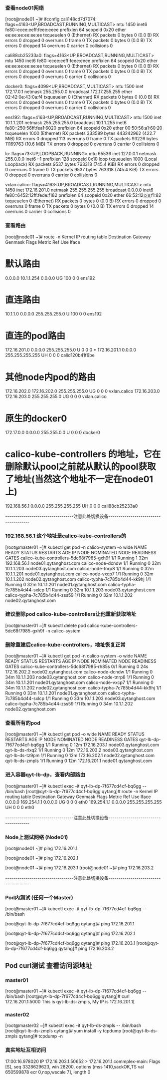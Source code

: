 ### 查看node01网络
[root@node01 ~]# ifconfig
cali148cd7d7074: flags=4163<UP,BROADCAST,RUNNING,MULTICAST>  mtu 1450
        inet6 fe80::ecee:eeff:feee:eeee  prefixlen 64  scopeid 0x20<link>
        ether ee:ee:ee:ee:ee:ee  txqueuelen 0  (Ethernet)
        RX packets 0  bytes 0 (0.0 B)
        RX errors 0  dropped 0  overruns 0  frame 0
        TX packets 0  bytes 0 (0.0 B)
        TX errors 0  dropped 14 overruns 0  carrier 0  collisions 0

cali88cb25233a0: flags=4163<UP,BROADCAST,RUNNING,MULTICAST>  mtu 1450
        inet6 fe80::ecee:eeff:feee:eeee  prefixlen 64  scopeid 0x20<link>
        ether ee:ee:ee:ee:ee:ee  txqueuelen 0  (Ethernet)
        RX packets 0  bytes 0 (0.0 B)
        RX errors 0  dropped 0  overruns 0  frame 0
        TX packets 0  bytes 0 (0.0 B)
        TX errors 0  dropped 0 overruns 0  carrier 0  collisions 0

docker0: flags=4099<UP,BROADCAST,MULTICAST>  mtu 1500
        inet 172.17.0.1  netmask 255.255.0.0  broadcast 172.17.255.255
        ether 02:42:0e:43:0a:f4  txqueuelen 0  (Ethernet)
        RX packets 0  bytes 0 (0.0 B)
        RX errors 0  dropped 0  overruns 0  frame 0
        TX packets 0  bytes 0 (0.0 B)
        TX errors 0  dropped 0 overruns 0  carrier 0  collisions 0

ens192: flags=4163<UP,BROADCAST,RUNNING,MULTICAST>  mtu 1500
        inet 10.1.1.201  netmask 255.255.255.0  broadcast 10.1.1.255
        inet6 fe80::250:56ff:fea1:6020  prefixlen 64  scopeid 0x20<link>
        ether 00:50:56:a1:60:20  txqueuelen 1000  (Ethernet)
        RX packets 333589  bytes 443242962 (422.7 MiB)
        RX errors 0  dropped 113  overruns 0  frame 0
        TX packets 93226  bytes 11169763 (10.6 MiB)
        TX errors 0  dropped 0 overruns 0  carrier 0  collisions 0

lo: flags=73<UP,LOOPBACK,RUNNING>  mtu 65536
        inet 127.0.0.1  netmask 255.0.0.0
        inet6 ::1  prefixlen 128  scopeid 0x10<host>
        loop  txqueuelen 1000  (Local Loopback)
        RX packets 9537  bytes 763318 (745.4 KiB)
        RX errors 0  dropped 0  overruns 0  frame 0
        TX packets 9537  bytes 763318 (745.4 KiB)
        TX errors 0  dropped 0 overruns 0  carrier 0  collisions 0

vxlan.calico: flags=4163<UP,BROADCAST,RUNNING,MULTICAST>  mtu 1450
        inet 172.16.201.0  netmask 255.255.255.255  broadcast 0.0.0.0
        inet6 fe80::6452:12ff:fede:f182  prefixlen 64  scopeid 0x20<link>
        ether 66:52:12:de:f1:82  txqueuelen 0  (Ethernet)
        RX packets 0  bytes 0 (0.0 B)
        RX errors 0  dropped 0  overruns 0  frame 0
        TX packets 0  bytes 0 (0.0 B)
        TX errors 0  dropped 14 overruns 0  carrier 0  collisions 0


### 查看路由
[root@node01 ~]# route -n
Kernel IP routing table
Destination     Gateway         Genmask         Flags Metric Ref    Use Iface
# 默认路由
0.0.0.0         10.1.1.254      0.0.0.0         UG    100    0        0 ens192
# 直连路由
10.1.1.0        0.0.0.0         255.255.255.0   U     100    0        0 ens192
# 直连的pod路由
172.16.201.0    0.0.0.0         255.255.255.0   U     0      0        0 *
172.16.201.1    0.0.0.0         255.255.255.255 UH    0      0        0 calid120b41f6be
# 其他node内pod的路由
172.16.202.0    172.16.202.0    255.255.255.0   UG    0      0        0 vxlan.calico
172.16.203.0    172.16.203.0    255.255.255.0   UG    0      0        0 vxlan.calico
# 原生的docker0
172.17.0.0      0.0.0.0         255.255.0.0     U     0      0        0 docker0
# calico-kube-controllers 的地址，它在删除默认pool之前就从默认的pool获取了地址(当然这个地址不一定在node01上)
192.168.56.1    0.0.0.0         255.255.255.255 UH    0      0        0 cali88cb25233a0

----------------------------------注意此处切换设备--------------------------------------

### 192.168.56.1 这个地址是calico-kube-controllers的
[root@master01 ~]# kubectl get pod -n calico-system -o wide
NAME                                       READY   STATUS    RESTARTS   AGE   IP             NODE                    NOMINATED NODE   READINESS GATES
calico-kube-controllers-5dc68f7985-gxh9f   1/1     Running   1          32m   192.168.56.1   node01.qytanghost.com   <none>           <none>
calico-node-dcndw                          1/1     Running   0          32m   10.1.1.203     node03.qytanghost.com   <none>           <none>
calico-node-tnrp8                          1/1     Running   0          32m   10.1.1.201     node01.qytanghost.com   <none>           <none>
calico-node-vxcp7                          1/1     Running   0          32m   10.1.1.202     node02.qytanghost.com   <none>           <none>
calico-typha-7c785b4d44-kk9hj              1/1     Running   0          32m   10.1.1.201     node01.qytanghost.com   <none>           <none>
calico-typha-7c785b4d44-sxlcp              1/1     Running   0          32m   10.1.1.203     node03.qytanghost.com   <none>           <none>
calico-typha-7c785b4d44-zss59              1/1     Running   0          32m   10.1.1.202     node02.qytanghost.com   <none>           <none>


### 建议删除pod calico-kube-controllers让他重新获取地址
[root@master01 ~]# kubectl delete pod calico-kube-controllers-5dc68f7985-gxh9f  -n calico-system

### 删除重建后calico-kube-controllers，地址恢复正常
[root@master01 ~]# kubectl get pod -n calico-system -o wide
NAME                                       READY   STATUS    RESTARTS   AGE   IP             NODE                    NOMINATED NODE   READINESS GATES
calico-kube-controllers-5dc68f7985-rh85s   0/1     Running   0          24s   172.16.202.2   node02.qytanghost.com   <none>           <none>
calico-node-dcndw                          1/1     Running   0          34m   10.1.1.203     node03.qytanghost.com   <none>           <none>
calico-node-tnrp8                          1/1     Running   0          34m   10.1.1.201     node01.qytanghost.com   <none>           <none>
calico-node-vxcp7                          1/1     Running   0          34m   10.1.1.202     node02.qytanghost.com   <none>           <none>
calico-typha-7c785b4d44-kk9hj              1/1     Running   0          33m   10.1.1.201     node01.qytanghost.com   <none>           <none>
calico-typha-7c785b4d44-sxlcp              1/1     Running   0          33m   10.1.1.203     node03.qytanghost.com   <none>           <none>
calico-typha-7c785b4d44-zss59              1/1     Running   0          34m   10.1.1.202     node02.qytanghost.com   <none>           <none>

### 查看所有的pod
[root@master01 ~]# kubectl get pod -o wide
NAME                         READY   STATUS    RESTARTS   AGE   IP             NODE                    NOMINATED NODE   READINESS GATES
qyt-lb-dp-7f677cd4cf-bq6gg   1/1     Running   0          12m   172.16.203.1   node03.qytanghost.com   <none>           <none>
qyt-lb-ds-rlxq2              1/1     Running   0          12m   172.16.203.2   node03.qytanghost.com   <none>           <none>
qyt-lb-ds-tz9pm              1/1     Running   0          12m   172.16.202.1   node02.qytanghost.com   <none>           <none>
qyt-lb-ds-zmpls              1/1     Running   0          12m   172.16.201.1   node01.qytanghost.com   <none>           <none>

### 进入容器qyt-lb-dp，查看内部路由
[root@master01 ~]# kubectl exec -it qyt-lb-dp-7f677cd4cf-bq6gg -- /bin/bash
[root@qyt-lb-dp-7f677cd4cf-bq6gg qytang]# route -n
Kernel IP routing table
Destination     Gateway         Genmask         Flags Metric Ref    Use Iface
0.0.0.0         169.254.1.1     0.0.0.0         UG    0      0        0 eth0
169.254.1.1     0.0.0.0         255.255.255.255 UH    0      0        0 eth0

----------------------------------注意此处切换设备--------------------------------------

### Node上测试网络 (Node01)
[root@node01 ~]# ping 172.16.201.1

[root@node01 ~]# ping 172.16.202.1

[root@node01 ~]# ping 172.16.203.1
[root@node01 ~]# ping 172.16.203.2

----------------------------------注意此处切换设备--------------------------------------

### Pod内测试 (任何一个Master)
[root@master01 ~]# kubectl exec -it qyt-lb-dp-7f677cd4cf-bq6gg -- /bin/bash

[root@qyt-lb-dp-7f677cd4cf-bq6gg qytang]# ping 172.16.201.1

[root@qyt-lb-dp-7f677cd4cf-bq6gg qytang]# ping 172.16.202.1

[root@qyt-lb-dp-7f677cd4cf-bq6gg qytang]# ping 172.16.203.1
[root@qyt-lb-dp-7f677cd4cf-bq6gg qytang]# ping 172.16.203.2


## Pod curl测试 查看访问源地址 
### master01
[root@master01 ~]# kubectl exec -it qyt-lb-dp-7f677cd4cf-bq6gg -- /bin/bash
[root@qyt-lb-dp-7f677cd4cf-bq6gg qytang]# curl 172.16.201.1:5000
This is qyt-lb-ds-zmpls, My IP is 172.16.201.1[

### master02
[root@master02 ~]# kubectl exec -it qyt-lb-ds-zmpls -- /bin/bash
[root@qyt-lb-ds-zmpls qytang]# yum install -y tcpdump
[root@qyt-lb-ds-zmpls qytang]# tcpdump -n

### 真实地址互相访问
17:00:16.978020 IP 172.16.203.1.50652 > 172.16.201.1.commplex-main: Flags [S], seq 3328629623, win 28200, options [mss 1410,sackOK,TS val 650599878 ecr 0,nop,wscale 7], length 0
